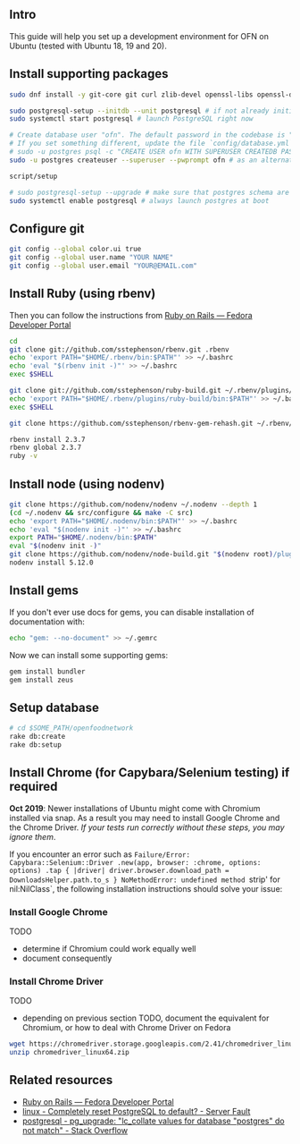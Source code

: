## Intro
This guide will help you set up a development environment for OFN on Ubuntu (tested with Ubuntu 18, 19 and 20).

## Install supporting packages

```bash
sudo dnf install -y git-core git curl zlib-devel openssl-libs openssl-devel readline-devel libyaml-devel sqlite-devel sqlite libxml2-devel  postgresql postgresql-server postgresql-contrib libpq-devel epel-release nodejs apg

sudo postgresql-setup --initdb --unit postgresql # if not already initialized
sudo systemctl start postgresql # launch PostgreSQL right now

# Create database user "ofn". The default password in the codebase is "f00d".
# If you set something different, update the file `config/database.yml` accordingly
# sudo -u postgres psql -c "CREATE USER ofn WITH SUPERUSER CREATEDB PASSWORD 'f00d'"
sudo -u postgres createuser --superuser --pwprompt ofn # as an alternative

script/setup

# sudo postgresql-setup --upgrade # make sure that postgres schema are still compatible with the last version installed
sudo systemctl enable postgresql # always launch postgres at boot
```


## Configure git
```bash
git config --global color.ui true
git config --global user.name "YOUR NAME"
git config --global user.email "YOUR@EMAIL.com"
```

## Install Ruby (using rbenv)

Then you can follow the instructions from [Ruby on Rails — Fedora Developer Portal](https://developer.fedoraproject.org/start/sw/web-app/rails.html)

```bash
cd
git clone git://github.com/sstephenson/rbenv.git .rbenv
echo 'export PATH="$HOME/.rbenv/bin:$PATH"' >> ~/.bashrc
echo 'eval "$(rbenv init -)"' >> ~/.bashrc
exec $SHELL

git clone git://github.com/sstephenson/ruby-build.git ~/.rbenv/plugins/ruby-build
echo 'export PATH="$HOME/.rbenv/plugins/ruby-build/bin:$PATH"' >> ~/.bashrc
exec $SHELL

git clone https://github.com/sstephenson/rbenv-gem-rehash.git ~/.rbenv/plugins/rbenv-gem-rehash

rbenv install 2.3.7
rbenv global 2.3.7
ruby -v
```

## Install node (using nodenv)

```sh
git clone https://github.com/nodenv/nodenv ~/.nodenv --depth 1
(cd ~/.nodenv && src/configure && make -C src)
echo 'export PATH="$HOME/.nodenv/bin:$PATH"' >> ~/.bashrc
echo 'eval "$(nodenv init -)"' >> ~/.bashrc
export PATH="$HOME/.nodenv/bin:$PATH"
eval "$(nodenv init -)"
git clone https://github.com/nodenv/node-build.git "$(nodenv root)/plugins/node-build" --depth 1
nodenv install 5.12.0
```

## Install gems
If you don't ever use docs for gems, you can disable installation of documentation with:

```bash
echo "gem: --no-document" >> ~/.gemrc
```

Now we can install some supporting gems:

```bash
gem install bundler
gem install zeus
```

## Setup database 
```bash
# cd $SOME_PATH/openfoodnetwork
rake db:create
rake db:setup
```

## Install Chrome (for Capybara/Selenium testing) if required
**Oct 2019**: Newer installations of Ubuntu might come with Chromium installed via snap. As a result you may need to install Google Chrome and the Chrome Driver. *If your tests run correctly without these steps, you may ignore them*.

If you encounter an error such as `Failure/Error: Capybara::Selenium::Driver .new(app, browser: :chrome, options: options) .tap { |driver| driver.browser.download_path = DownloadsHelper.path.to_s } NoMethodError: undefined method `strip' for nil:NilClass`, the following installation instructions should solve your issue:

### Install Google Chrome

TODO
- determine if Chromium could work equally well
- document consequently

### Install Chrome Driver

TODO
- depending on previous section TODO, document the equivalent for Chromium, or how to deal with Chrome Driver on Fedora

```bash
wget https://chromedriver.storage.googleapis.com/2.41/chromedriver_linux64.zip
unzip chromedriver_linux64.zip
```

## Related resources

- [Ruby on Rails — Fedora Developer Portal](https://developer.fedoraproject.org/start/sw/web-app/rails.html)
- [linux - Completely reset PostgreSQL to default? - Server Fault](https://serverfault.com/questions/574474/completely-reset-postgresql-to-default)
- [postgresql - pg_upgrade: "lc_collate values for database "postgres" do not match" - Stack Overflow](https://stackoverflow.com/questions/48612313/pg-upgrade-lc-collate-values-for-database-postgres-do-not-match)